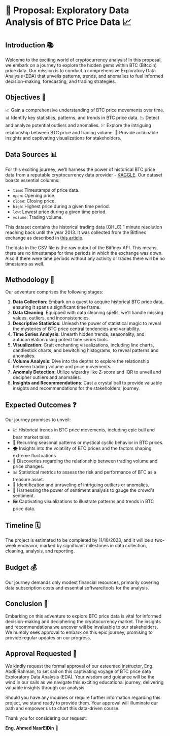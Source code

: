 # 🚀 Proposal: Exploratory Data Analysis of BTC Price Data 📈

## Introduction 📚

Welcome to the exciting world of cryptocurrency analysis! In this proposal, we embark on a journey to explore the hidden gems within BTC (Bitcoin) price data. Our mission is to conduct a comprehensive Exploratory Data Analysis (EDA) that unveils patterns, trends, and anomalies to fuel informed decision-making, forecasting, and trading strategies.

## Objectives 🎯

📈 Gain a comprehensive understanding of BTC price movements over time.
📊 Identify key statistics, patterns, and trends in BTC price data.
📉 Detect and analyze potential outliers and anomalies.
💹 Explore the intriguing relationship between BTC price and trading volume.
📢 Provide actionable insights and captivating visualizations for stakeholders.

## Data Sources 📊

For this exciting journey, we'll harness the power of historical BTC price data from a reputable cryptocurrency data provider - [KAGGLE](https://www.kaggle.com/datasets/tencars/392-crypto-currency-pairs-at-minute-resolution). Our dataset boasts essential columns:

- `time`: Timestamps of price data.
- `open`: Opening price.
- `close`: Closing price.
- `high`: Highest price during a given time period.
- `low`: Lowest price during a given time period.
- `volume`: Trading volume.

This dataset contains the historical trading data (OHLC) 1 minute resolution reaching back until the year 2013. It was collected from the Bitfinex exchange as described in [this article](https://medium.com/coinmonks/how-to-get-historical-crypto-currency-data-954062d40d2d).

The data in the CSV file is the raw output of the Bitfinex API. This means, there are no timestamps for time periods in which the exchange was down. Also if there were time periods without any activity or trades there will be no timestamp as well.

## Methodology 🧪

Our adventure comprises the following stages:

1. **Data Collection**: Embark on a quest to acquire historical BTC price data, ensuring it spans a significant time frame.
2. **Data Cleaning**: Equipped with data cleaning spells, we'll handle missing values, outliers, and inconsistencies.
3. **Descriptive Statistics**: Unleash the power of statistical magic to reveal the mysteries of BTC price central tendencies and variability.
4. **Time Series Analysis**: Unearth hidden trends, seasonality, and autocorrelation using potent time series tools.
5. **Visualization**: Craft enchanting visualizations, including line charts, candlestick charts, and bewitching histograms, to reveal patterns and anomalies.
6. **Volume Analysis**: Dive into the depths to explore the relationship between trading volume and price movements.
7. **Anomaly Detection**: Utilize wizardry like Z-score and IQR to unveil and decipher outliers and anomalies.
8. **Insights and Recommendations**: Cast a crystal ball to provide valuable insights and recommendations for the stakeholders' journey.

## Expected Outcomes ❓

Our journey promises to unveil:

- 📈 Historical trends in BTC price movements, including epic bull and bear market tales.
- 🔄 Recurring seasonal patterns or mystical cyclic behavior in BTC prices.
- 🌪️ Insights into the volatility of BTC prices and the factors shaping extreme fluctuations.
- 🚀 Discoveries regarding the relationship between trading volume and price changes.
- 📊 Statistical metrics to assess the risk and performance of BTC as a treasure asset.
- 🌌 Identification and unraveling of intriguing outliers or anomalies.
- 🧐 Harnessing the power of sentiment analysis to gauge the crowd's sentiment.
- 🖼️ Captivating visualizations to illustrate patterns and trends in BTC price data.

## Timeline 🗓️

The project is estimated to be completed by 11/10/2023, and it will be a two-week endeavor, marked by significant milestones in data collection, cleaning, analysis, and reporting.

## Budget 💰

Our journey demands only modest financial resources, primarily covering data subscription costs and essential software/tools for the analysis.

## Conclusion 🏁

Embarking on this adventure to explore BTC price data is vital for informed decision-making and deciphering the cryptocurrency market. The insights and recommendations we uncover will be invaluable to our stakeholders. We humbly seek approval to embark on this epic journey, promising to provide regular updates on our progress.

## Approval Requested 🙏

We kindly request the formal approval of our esteemed instructor, Eng. AbdElRahman, to set sail on this captivating voyage of BTC price data Exploratory Data Analysis (EDA). Your wisdom and guidance will be the wind in our sails as we navigate this exciting educational journey, delivering valuable insights through our analysis.

Should you have any inquiries or require further information regarding this project, we stand ready to provide them. Your approval will illuminate our path and empower us to chart this data-driven course.

Thank you for considering our request.

**Eng. Ahmed NasrElDin** 🌟
